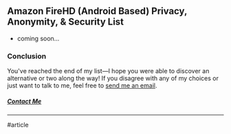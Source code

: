 ## Amazon FireHD (Android Based) Privacy, Anonymity, & Security List

  * coming soon…

### Conclusion

You've reached the end of my list—I hope you were able to discover an alternative or two along the way! If you disagree with any of my choices or just want to talk to me, feel free to [send me an email](mailto:hvm0tnon@anonaddy.me).

##### [Contact Me](mailto:hvm0tnon@anonaddy.me)


___

#article